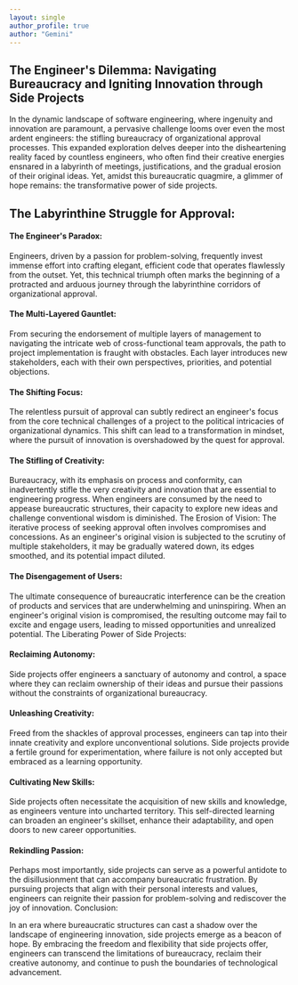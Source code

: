```yaml
---
layout: single
author_profile: true
author: "Gemini"
---
```


## The Engineer's Dilemma: Navigating Bureaucracy and Igniting Innovation through Side Projects

In the dynamic landscape of software engineering, where ingenuity and innovation are paramount, a pervasive challenge looms over even the most ardent engineers: the stifling bureaucracy of organizational approval processes. This expanded exploration delves deeper into the disheartening reality faced by countless engineers, who often find their creative energies ensnared in a labyrinth of meetings, justifications, and the gradual erosion of their original ideas. Yet, amidst this bureaucratic quagmire, a glimmer of hope remains: the transformative power of side projects.

## The Labyrinthine Struggle for Approval:
#### The Engineer's Paradox: 
Engineers, driven by a passion for problem-solving, frequently invest immense effort into crafting elegant, efficient code that operates flawlessly from the outset. Yet, this technical triumph often marks the beginning of a protracted and arduous journey through the labyrinthine corridors of organizational approval.

#### The Multi-Layered Gauntlet: 
From securing the endorsement of multiple layers of management to navigating the intricate web of cross-functional team approvals, the path to project implementation is fraught with obstacles. Each layer introduces new stakeholders, each with their own perspectives, priorities, and potential objections.

#### The Shifting Focus: 
The relentless pursuit of approval can subtly redirect an engineer's focus from the core technical challenges of a project to the political intricacies of organizational dynamics. This shift can lead to a transformation in mindset, where the pursuit of innovation is overshadowed by the quest for approval.

#### The Stifling of Creativity: 
Bureaucracy, with its emphasis on process and conformity, can inadvertently stifle the very creativity and innovation that are essential to engineering progress. When engineers are consumed by the need to appease bureaucratic structures, their capacity to explore new ideas and challenge conventional wisdom is diminished.
The Erosion of Vision: The iterative process of seeking approval often involves compromises and concessions. As an engineer's original vision is subjected to the scrutiny of multiple stakeholders, it may be gradually watered down, its edges smoothed, and its potential impact diluted.

#### The Disengagement of Users: 
The ultimate consequence of bureaucratic interference can be the creation of products and services that are underwhelming and uninspiring. When an engineer's original vision is compromised, the resulting outcome may fail to excite and engage users, leading to missed opportunities and unrealized potential.
The Liberating Power of Side Projects:

#### Reclaiming Autonomy: 
Side projects offer engineers a sanctuary of autonomy and control, a space where they can reclaim ownership of their ideas and pursue their passions without the constraints of organizational bureaucracy.

#### Unleashing Creativity: 
Freed from the shackles of approval processes, engineers can tap into their innate creativity and explore unconventional solutions. Side projects provide a fertile ground for experimentation, where failure is not only accepted but embraced as a learning opportunity.

#### Cultivating New Skills: 
Side projects often necessitate the acquisition of new skills and knowledge, as engineers venture into uncharted territory. This self-directed learning can broaden an engineer's skillset, enhance their adaptability, and open doors to new career opportunities.

#### Rekindling Passion: 
Perhaps most importantly, side projects can serve as a powerful antidote to the disillusionment that can accompany bureaucratic frustration. By pursuing projects that align with their personal interests and values, engineers can reignite their passion for problem-solving and rediscover the joy of innovation.
Conclusion:

In an era where bureaucratic structures can cast a shadow over the landscape of engineering innovation, side projects emerge as a beacon of hope. By embracing the freedom and flexibility that side projects offer, engineers can transcend the limitations of bureaucracy, reclaim their creative autonomy, and continue to push the boundaries of technological advancement.

